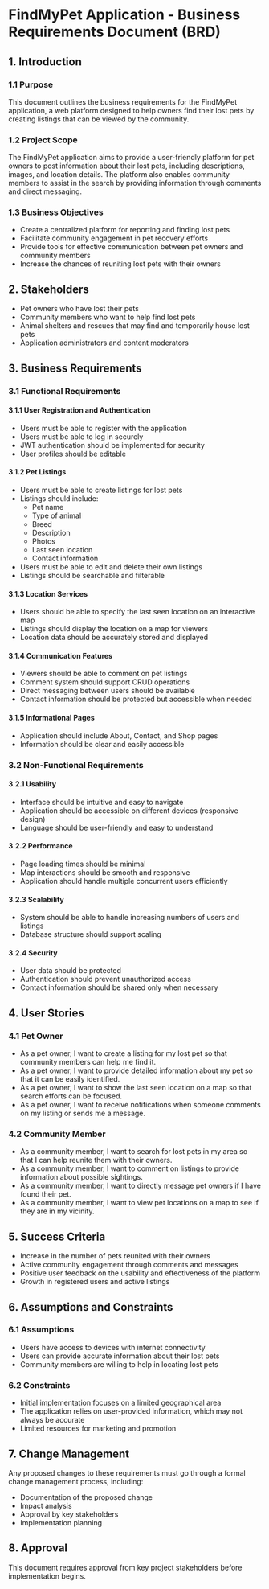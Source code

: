 # FindMyPet Application - Business Requirements Document (BRD)

## 1. Introduction

### 1.1 Purpose
This document outlines the business requirements for the FindMyPet application, a web platform designed to help owners find their lost pets by creating listings that can be viewed by the community.

### 1.2 Project Scope
The FindMyPet application aims to provide a user-friendly platform for pet owners to post information about their lost pets, including descriptions, images, and location details. The platform also enables community members to assist in the search by providing information through comments and direct messaging.

### 1.3 Business Objectives
- Create a centralized platform for reporting and finding lost pets
- Facilitate community engagement in pet recovery efforts
- Provide tools for effective communication between pet owners and community members
- Increase the chances of reuniting lost pets with their owners

## 2. Stakeholders

- Pet owners who have lost their pets
- Community members who want to help find lost pets
- Animal shelters and rescues that may find and temporarily house lost pets
- Application administrators and content moderators

## 3. Business Requirements

### 3.1 Functional Requirements

#### 3.1.1 User Registration and Authentication
- Users must be able to register with the application
- Users must be able to log in securely
- JWT authentication should be implemented for security
- User profiles should be editable

#### 3.1.2 Pet Listings
- Users must be able to create listings for lost pets
- Listings should include:
  - Pet name
  - Type of animal
  - Breed
  - Description
  - Photos
  - Last seen location
  - Contact information
- Users must be able to edit and delete their own listings
- Listings should be searchable and filterable

#### 3.1.3 Location Services
- Users should be able to specify the last seen location on an interactive map
- Listings should display the location on a map for viewers
- Location data should be accurately stored and displayed

#### 3.1.4 Communication Features
- Viewers should be able to comment on pet listings
- Comment system should support CRUD operations
- Direct messaging between users should be available
- Contact information should be protected but accessible when needed

#### 3.1.5 Informational Pages
- Application should include About, Contact, and Shop pages
- Information should be clear and easily accessible

### 3.2 Non-Functional Requirements

#### 3.2.1 Usability
- Interface should be intuitive and easy to navigate
- Application should be accessible on different devices (responsive design)
- Language should be user-friendly and easy to understand

#### 3.2.2 Performance
- Page loading times should be minimal
- Map interactions should be smooth and responsive
- Application should handle multiple concurrent users efficiently

#### 3.2.3 Scalability
- System should be able to handle increasing numbers of users and listings
- Database structure should support scaling

#### 3.2.4 Security
- User data should be protected
- Authentication should prevent unauthorized access
- Contact information should be shared only when necessary

## 4. User Stories

### 4.1 Pet Owner
- As a pet owner, I want to create a listing for my lost pet so that community members can help me find it.
- As a pet owner, I want to provide detailed information about my pet so that it can be easily identified.
- As a pet owner, I want to show the last seen location on a map so that search efforts can be focused.
- As a pet owner, I want to receive notifications when someone comments on my listing or sends me a message.

### 4.2 Community Member
- As a community member, I want to search for lost pets in my area so that I can help reunite them with their owners.
- As a community member, I want to comment on listings to provide information about possible sightings.
- As a community member, I want to directly message pet owners if I have found their pet.
- As a community member, I want to view pet locations on a map to see if they are in my vicinity.

## 5. Success Criteria

- Increase in the number of pets reunited with their owners
- Active community engagement through comments and messages
- Positive user feedback on the usability and effectiveness of the platform
- Growth in registered users and active listings

## 6. Assumptions and Constraints

### 6.1 Assumptions
- Users have access to devices with internet connectivity
- Users can provide accurate information about their lost pets
- Community members are willing to help in locating lost pets

### 6.2 Constraints
- Initial implementation focuses on a limited geographical area
- The application relies on user-provided information, which may not always be accurate
- Limited resources for marketing and promotion

## 7. Change Management

Any proposed changes to these requirements must go through a formal change management process, including:
- Documentation of the proposed change
- Impact analysis
- Approval by key stakeholders
- Implementation planning

## 8. Approval

This document requires approval from key project stakeholders before implementation begins. 